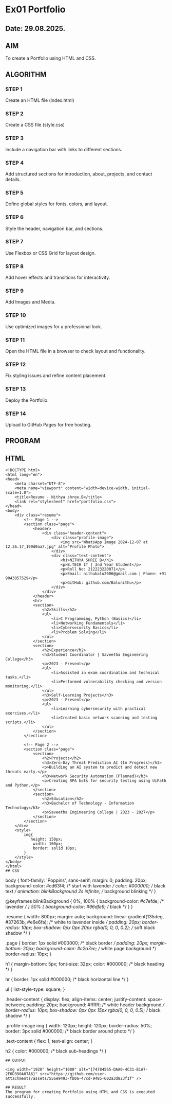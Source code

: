 # Ex01 Portfolio
## Date: 29.08.2025.

## AIM
To create a Portfolio using HTML and CSS.

## ALGORITHM
### STEP 1
Create an HTML file (index.html)

### STEP 2
Create a CSS file (style.css)

### STEP 3
Include a navigation bar with links to different sections.

### STEP 4
Add structured sections for introduction, about, projects, and contact details.

### STEP 5
Define global styles for fonts, colors, and layout.

### STEP 6
Style the header, navigation bar, and sections.

### STEP 7
Use Flexbox or CSS Grid for layout design.

### STEP 8
Add hover effects and transitions for interactivity.

### STEP 9
Add Images and Media.

### STEP 10
Use optimized images for a professional look.

### STEP 11
Open the HTML file in a browser to check layout and functionality.

### STEP 12
Fix styling issues and refine content placement.

### STEP 13
Deploy the Portfolio.

### STEP 14
Upload to GitHub Pages for free hosting.

## PROGRAM
## HTML
```
<!DOCTYPE html>
<html lang="en">
<head>
    <meta charset="UTF-8">
    <meta name="viewport" content="width=device-width, initial-scale=1.0">
    <title>Resume - Nithya shree.B</title>
    <link rel="stylesheet" href="portfolio.css">
</head>
<body>
    <div class="resume">
        <!-- Page 1 -->
        <section class="page">
            <header>
                <div class="header-content">
                    <div class="profile-image">
                        <img src="WhatsApp Image 2024-12-07 at 12.36.17_199d9aa7.jpg" alt="Profile Photo">
                    </div>
                    <div class="text-content">
                        <h1>NITHYA SHREE B</h1>
                        <p>B.TECH IT | 3nd Year Student</p>
                        <p>Roll No: 212223220071</p>
                        <p>Email: nithubalu2006@gmail.com | Phone: +91 9043857529</p>
                        <p>GitHub: github.com/Balunithu</p>
                    </div>
                </div>
            </header>
            <hr>
            <section>
                <h2>Skills</h2>
                <ul>
                    <li>C Programming, Python (Basics)</li>
                    <li>Networking Fundamentals</li>
                    <li>Cybersecurity Basics</li>
                    <li>Problem Solving</li>
                </ul>
            </section>
            <section>
                <h2>Experience</h2>
                <h3>Student Coordinator | Saveetha Engineering College</h3>
                <p>2023 - Present</p>
                <ul>
                    <li>Assisted in exam coordination and technical tasks.</li>
                    <li>Performed vulnerability checking and version monitoring.</li>
                </ul>
                <h3>Self-Learning Projects</h3>
                <p>2023 - Present</p>
                <ul>
                    <li>Learning cybersecurity with practical exercises.</li>
                    <li>Created basic network scanning and testing scripts.</li>
                </ul>
            </section>
        </section>

        <!-- Page 2 -->
        <section class="page">
            <section>
                <h2>Projects</h2>
                <h3>Zero-Day Threat Prediction AI (In Progress)</h3>
                <p>Building an AI system to predict and detect new threats early.</p>
                <h3>Network Security Automation (Planned)</h3>
                <p>Creating RPA bots for security testing using UiPath and Python.</p>
            </section>
            <section>
                <h2>Education</h2>
                <h3>Bachelor of Technology - Information Technology</h3>
                <p>Saveetha Engineering College | 2023 - 2027</p>
            </section>
        </section>
    </div>
    <style>
        img{
           height: 150px;
            width: 160px;
            border: solid 10px;
        }
    </style>
</body>
</html>
## CSS
```
body {
    font-family: 'Poppins', sans-serif;
    margin: 0;
    padding: 20px;
    background-color: #cd63f4; /* start with lavender */
    color: #000000; /* black text */
    animation: blinkBackground 2s infinite; /* background blinking */
}

@keyframes blinkBackground {
    0%, 100% {
        background-color: #c7efde; /* lavender */
    }
    50% {
        background-color: #96dfe9; /* black */
    }
}

.resume {
    width: 800px;
    margin: auto;
    background: linear-gradient(135deg, #37263b, #e6e6fa); /* white to lavender inside */
    padding: 20px;
    border-radius: 10px;
    box-shadow: 0px 0px 20px rgba(0, 0, 0, 0.2); /* soft black shadow */
}

.page {
    border: 1px solid #000000; /* black border */
    padding: 20px;
    margin-bottom: 20px;
    background-color: #c2a7ee; /* white page background */
    border-radius: 10px;
}

h1 {
    margin-bottom: 5px;
    font-size: 32px;
    color: #000000; /* black heading */
}

hr {
    border: 1px solid #000000; /* black horizontal line */
}

ul {
    list-style-type: square;
}

.header-content {
    display: flex;
    align-items: center;
    justify-content: space-between;
    padding: 20px;
    background: #ffffff; /* white header background */
    border-radius: 10px;
    box-shadow: 0px 0px 15px rgba(0, 0, 0, 0.5); /* black shadow */
}

.profile-image img {
    width: 120px;
    height: 120px;
    border-radius: 50%;
    border: 3px solid #000000; /* black border around photo */
}

.text-content {
    flex: 1;
    text-align: center;
}

h2 {
    color: #000000; /* black sub-headings */
}
```
## OUTPUT

<img width="1920" height="1080" alt="{74784565-DAA0-4C31-B1A7-2F0D390A07A6}" src="https://github.com/user-attachments/assets/556e9493-fb0a-47cd-9485-602a3d823f1f" />

## RESULT
The program for creating Portfolio using HTML and CSS is executed successfully.
